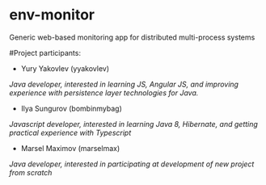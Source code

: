 # env-monitor
Generic web-based monitoring app for distributed multi-process systems

#Project participants:

- Yury Yakovlev (yyakovlev)

*Java developer, interested in learning JS, Angular JS, and improving experience with persistence layer technologies for Java.*
- Ilya Sungurov (bombinmybag)

*Javascript developer, interested in learning Java 8, Hibernate, and getting practical experience with Typescript*
- Marsel Maximov (marselmax)

*Java developer, interested in participating at development of new project from scratch*

